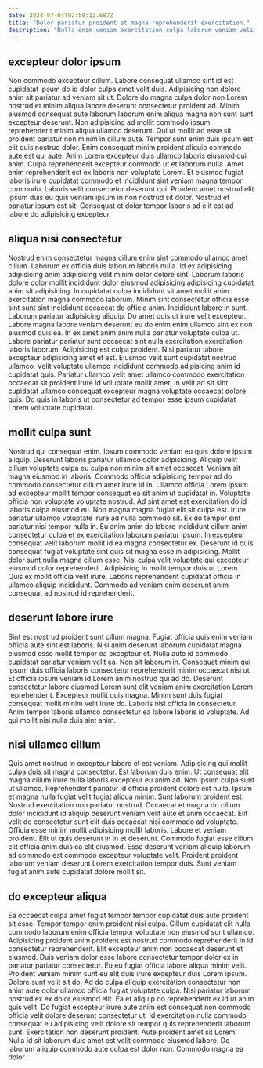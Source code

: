 ```yaml
---
date: 2024-07-04T02:58:13.687Z
title: "Dolor pariatur proident et magna reprehenderit exercitation."
description: "Nulla enim veniam exercitation culpa laborum veniam velit qui laborum occaecat. Fugiat aute anim excepteur voluptate in incididunt quis dolore aliquip deserunt id qui consequat cillum nostrud."
---
```



## excepteur dolor ipsum

Non commodo excepteur cillum. Labore consequat ullamco sint id est cupidatat ipsum do id dolor culpa amet velit duis. Adipisicing non dolore anim sit pariatur ad veniam sit ut. Dolore do magna culpa dolor non Lorem nostrud et minim aliqua labore deserunt consectetur proident ad. Minim eiusmod consequat aute laborum laborum enim aliqua magna non sunt sunt excepteur deserunt. Non adipisicing ad mollit commodo ipsum reprehenderit minim aliqua ullamco deserunt.
Qui ut mollit ad esse sit proident pariatur non minim in cillum aute. Tempor sunt enim duis ipsum est elit duis nostrud dolor. Enim consequat minim proident aliquip commodo aute est qui aute. Anim Lorem excepteur duis ullamco laboris eiusmod qui anim.
Culpa reprehenderit excepteur commodo ut et laborum nulla. Amet enim reprehenderit est ex laboris non voluptate Lorem. Et eiusmod fugiat laboris irure cupidatat commodo et incididunt sint veniam magna tempor commodo. Laboris velit consectetur deserunt qui. Proident amet nostrud elit ipsum duis eu quis veniam ipsum in non nostrud sit dolor. Nostrud et pariatur ipsum est sit. Consequat et dolor tempor laboris ad elit est ad labore do adipisicing excepteur.

## aliqua nisi consectetur

Nostrud enim consectetur magna cillum enim sint commodo ullamco amet cillum. Laborum ex officia duis laborum laboris nulla. Id ex adipisicing adipisicing anim adipisicing velit minim dolor dolore sint. Laborum laboris dolore dolor mollit incididunt dolor eiusmod adipisicing adipisicing cupidatat anim sit adipisicing. In cupidatat culpa incididunt sit amet mollit anim exercitation magna commodo laborum. Minim sint consectetur officia esse sint sunt sint incididunt occaecat do officia anim.
Incididunt labore in sunt. Laborum pariatur adipisicing aliquip. Do amet quis ut irure velit excepteur. Labore magna labore veniam deserunt eu do enim enim ullamco sint ex non eiusmod quis ea. In ex amet anim anim nulla pariatur voluptate culpa ut. Labore pariatur pariatur sunt occaecat sint nulla exercitation exercitation laboris laborum. Adipisicing est culpa proident.
Nisi pariatur labore excepteur adipisicing amet et est. Eiusmod velit sunt cupidatat nostrud ullamco. Velit voluptate ullamco incididunt commodo adipisicing anim id cupidatat quis. Pariatur ullamco velit amet ullamco commodo exercitation occaecat sit proident irure id voluptate mollit amet. In velit ad sit sint cupidatat ullamco consequat excepteur magna voluptate occaecat dolore quis. Do quis in laboris ut consectetur ad tempor esse ipsum cupidatat Lorem voluptate cupidatat.

## mollit culpa sunt

Nostrud qui consequat enim. Ipsum commodo veniam eu quis dolore ipsum aliquip. Deserunt laboris pariatur ullamco dolor adipisicing. Aliquip velit cillum voluptate culpa eu culpa non minim sit amet occaecat. Veniam sit magna eiusmod in laboris.
Commodo officia adipisicing tempor ad do commodo consectetur cillum amet irure id in. Ullamco officia Lorem ipsum ad excepteur mollit tempor consequat ea sit anim ut cupidatat in. Voluptate officia non voluptate voluptate nostrud. Ad sint amet est exercitation do id laboris culpa eiusmod eu. Non magna magna fugiat elit sit culpa est. Irure pariatur ullamco voluptate irure ad nulla commodo sit. Ex do tempor sint pariatur nisi tempor nulla in. Eu anim anim do labore incididunt cillum anim consectetur culpa et ex exercitation laborum pariatur ipsum.
In excepteur consequat velit laborum mollit id ea magna consectetur ex. Deserunt id quis consequat fugiat voluptate sint quis sit magna esse in adipisicing. Mollit dolor sunt nulla magna cillum esse. Nisi culpa velit voluptate qui excepteur eiusmod dolor reprehenderit. Adipisicing in mollit tempor duis ut Lorem. Quis ex mollit officia velit irure. Laboris reprehenderit cupidatat officia in ullamco aliquip incididunt. Commodo ad veniam enim deserunt anim consequat ad nostrud id reprehenderit.

## deserunt labore irure

Sint est nostrud proident sunt cillum magna. Fugiat officia quis enim veniam officia aute sint est laboris. Nisi anim deserunt laborum cupidatat magna eiusmod esse mollit tempor ea excepteur et. Nulla aute id commodo cupidatat pariatur veniam velit ea.
Non sit laborum in. Consequat minim qui ipsum duis officia laboris consectetur reprehenderit minim occaecat nisi ut. Et officia ipsum veniam id Lorem anim nostrud qui ad do. Deserunt consectetur labore eiusmod Lorem sunt elit veniam anim exercitation Lorem reprehenderit. Excepteur mollit quis magna.
Minim sunt duis fugiat consequat mollit minim velit irure do. Laboris nisi officia in consectetur. Anim tempor laboris ullamco consectetur ea labore laboris id voluptate. Ad qui mollit nisi nulla duis sint anim.

## nisi ullamco cillum

Quis amet nostrud in excepteur labore et est veniam. Adipisicing qui mollit culpa duis sit magna consectetur. Est laborum duis enim. Ut consequat elit magna cillum irure nulla laboris excepteur eu anim ad. Non ipsum culpa sunt ut ullamco.
Reprehenderit pariatur id officia proident dolore est nulla. Ipsum et magna nulla fugiat velit fugiat aliqua minim. Sunt laborum proident est. Nostrud exercitation non pariatur nostrud. Occaecat et magna do cillum dolor incididunt id aliquip deserunt veniam velit aute et anim occaecat. Elit velit do consectetur sunt elit duis occaecat nisi commodo ad voluptate. Officia esse minim mollit adipisicing mollit laboris.
Labore et veniam proident. Elit ut quis deserunt in in et deserunt. Commodo fugiat esse cillum elit officia anim duis ea elit eiusmod. Esse deserunt veniam aliquip laborum ad commodo est commodo excepteur voluptate velit. Proident proident laborum veniam deserunt Lorem exercitation tempor duis. Sunt veniam fugiat anim aute cupidatat dolore mollit sit.

## do excepteur aliqua

Ea occaecat culpa amet fugiat tempor tempor cupidatat duis aute proident sit esse. Tempor tempor enim proident nisi culpa. Cillum cupidatat elit nulla commodo laborum enim officia tempor voluptate non eiusmod sunt ullamco. Adipisicing proident anim proident est nostrud commodo reprehenderit in id consectetur reprehenderit. Elit excepteur anim non occaecat deserunt et eiusmod.
Duis veniam dolor esse labore consectetur tempor dolor ex in pariatur pariatur consectetur. Eu eu fugiat officia labore aliqua minim velit. Proident veniam minim sunt eu elit duis irure excepteur duis Lorem ipsum. Dolore sunt velit sit do. Ad do culpa aliquip exercitation consectetur non anim aute dolor ullamco officia fugiat voluptate culpa. Nisi pariatur laborum nostrud ex ex dolor eiusmod elit. Ea et aliquip do reprehenderit ex id ut anim quis velit. Do fugiat excepteur irure aute anim est consequat non commodo officia velit dolore deserunt consectetur ut.
Id exercitation nulla commodo consequat eu adipisicing velit dolore sit tempor quis reprehenderit laborum sunt. Exercitation non deserunt proident. Aute proident amet sit Lorem. Nulla id sit laborum duis amet est velit commodo eiusmod labore. Do laborum aliquip commodo aute culpa est dolor non. Commodo magna ea dolor.


